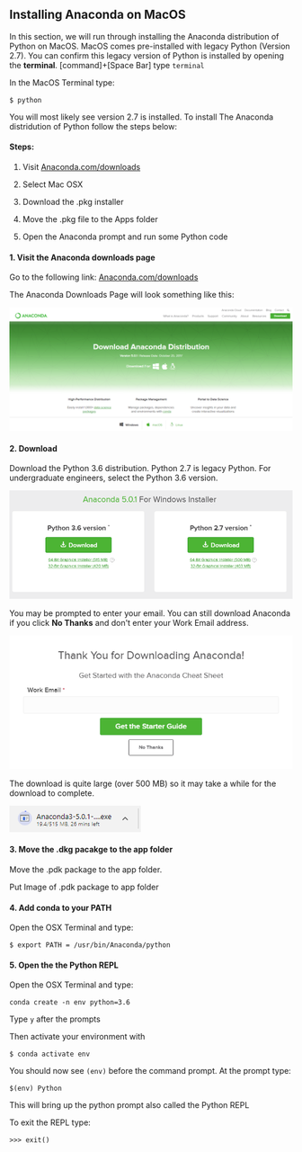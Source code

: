 
## Installing Anaconda on MacOS
In this section, we will run through installing the Anaconda distribution of Python on MacOS. MacOS comes pre-installed with legacy Python (Version 2.7). You can confirm this legacy version of Python is installed by opening the **terminal**. [command]+[Space Bar] type ```terminal```

In the MacOS Terminal type:

```
$ python
```

You will most likely see version 2.7 is installed. To install The Anaconda distridution of Python follow the steps below:

#### Steps:

1. Visit [Anaconda.com/downloads](https://www.anaconda.com/download/)

2. Select Mac OSX

3. Download the .pkg installer

4. Move the .pkg file to the Apps folder

5. Open the Anaconda prompt and run some Python code
#### 1. Visit the Anaconda downloads page

Go to the following link: [Anaconda.com/downloads](https://www.anaconda.com/download/)

The Anaconda Downloads Page will look something like this:

![anaconda download page](images/anaconda_download_page.png)
#### 2. Download

Download the Python 3.6 distribution. Python 2.7 is legacy Python. For undergraduate engineers, select the Python 3.6 version.

![anaconda select python 3.6](images/anaconda_python3_or_python2.png)

You may be prompted to enter your email. You can still download Anaconda if you click **No Thanks** and don't enter your Work Email address.

![anaconda](images/anaconda_enter_email.png)

The download is quite large (over 500 MB) so it may take a while for the download to complete.

![anaconda downloading](images/anaconda_downloading.png)
#### 3. Move the .dkg pacakge to the app folder

Move the .pdk package to the app folder. 

Put Image of .pdk package to app folder
#### 4. Add conda to your PATH

Open the OSX Terminal and type:
    
```
$ export PATH = /usr/bin/Anaconda/python
```


#### 5. Open the the Python REPL

Open the OSX Terminal and type:
    
```
conda create -n env python=3.6
```

Type ```y``` after the prompts

Then activate your environment with

```
$ conda activate env
```

You should now see ```(env)``` before the command prompt. At the prompt type:

```
$(env) Python
```

This will bring up the python prompt also called the Python REPL

To exit the REPL type:

```
>>> exit()
```

 


